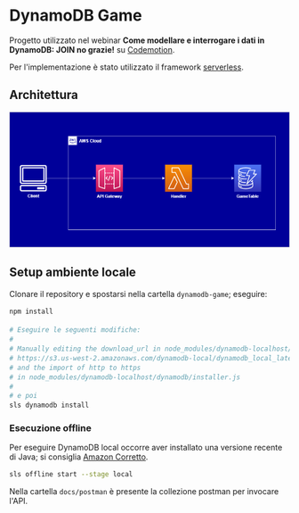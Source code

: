 # DynamoDB Game

Progetto utilizzato nel webinar **Come modellare e interrogare i dati in DynamoDB: JOIN no grazie!** su [Codemotion](https://www.codemotion.com/).

Per l'implementazione è stato utilizzato il framework [serverless](https://www.serverless.com/).

## Architettura
![Architettura](docs/images/architettura-1.png)

## Setup ambiente locale

Clonare il repository e spostarsi nella cartella `dynamodb-game`; eseguire:

```bash
npm install

# Eseguire le seguenti modifiche:
#
# Manually editing the download_url in node_modules/dynamodb-localhost/dynamodb/config.json to
# https://s3.us-west-2.amazonaws.com/dynamodb-local/dynamodb_local_latest.tar.gz
# and the import of http to https
# in node_modules/dynamodb-localhost/dynamodb/installer.js
#
# e poi
sls dynamodb install
```

### Esecuzione offline

Per eseguire DynamoDB local occorre aver installato una versione recente di Java;
si consiglia [Amazon Corretto](https://aws.amazon.com/it/corretto/).

```bash
sls offline start --stage local
```

Nella cartella `docs/postman` è presente la collezione postman per invocare l'API.
